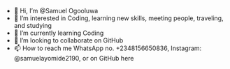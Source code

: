 - 👋 Hi, I’m @Samuel Ogooluwa
- 👀 I’m interested in Coding, learning new skills, meeting people, traveling, and studying 
- 🌱 I’m currently learning Coding 
- 💞️ I’m looking to collaborate on GitHub
- 📫 How to reach me WhatsApp no. +2348156650836, Instagram: @samuelayomide2190, or on GitHub here
<!---
Samuelogooluwa/Samuelogooluwa is a ✨ special ✨ repository because its `README.md` (this file) appears on your GitHub profile.
You can click the Preview link to take a look at your changes.
--->
